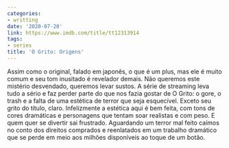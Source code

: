 ```yaml
---
categories:
- writting
date: '2020-07-20'
link: https://www.imdb.com/title/tt12313914
tags:
- series
title: 'O Grito: Origens'
---
```


Assim como o original, falado em japonês, o que é um plus, mas ele é muito comum e seu tom inusitado é revelador demais. Não queremos este mistério desvendado, queremos levar sustos. A série de streaming leva tudo a sério e faz perder parte do que nos fazia gostar de O Grito: o gore, o trash e a falta de uma estética de terror que seja esquecível. Exceto seu grito do título, claro. Infelizmente a estética aqui é bem feita, com tons de cores dramáticas e personagens que tentam soar realistas e com peso. E quem quer se divertir sai frustrado. Aguardando um terror mal feito caímos no conto dos direitos comprados e reenlatados em um trabalho dramático que se perde em meio aos milhões disponíveis ao toque de um botão.